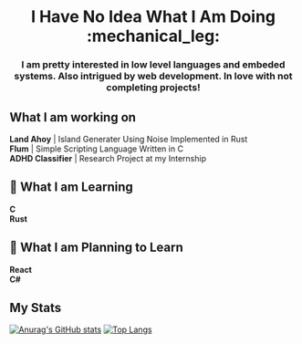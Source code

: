 <h1 align="center"> I Have No Idea What I Am Doing :mechanical_leg: </h1>

<h3 align="center">I am pretty interested in low level languages and embeded systems. Also intrigued by web development. In love with not completing projects!</h3>

## What I am working on
**Land Ahoy** | Island Generater Using Noise Implemented in Rust \
**Flum** | Simple Scripting Language Written in C\
**ADHD Classifier** | Research Project at my Internship

## :green_book: What I am Learning
**C**\
**Rust**

## :blue_book: What I am Planning to Learn
**React**\
**C#**

## My Stats
[![Anurag's GitHub stats](https://github-readme-stats.vercel.app/api?username=HARDIntegral&count_private=true&show_icons=true&theme=blueberry&include_all_commits=true&hide=issues)](https://github.com/anuraghazra/github-readme-stats)
[![Top Langs](https://github-readme-stats.vercel.app/api/top-langs/?username=HARDIntegral&count_private=false&include_all_commits=false&layout=compact&theme=blueberry)](https://github.com/anuraghazra/github-readme-stats)
